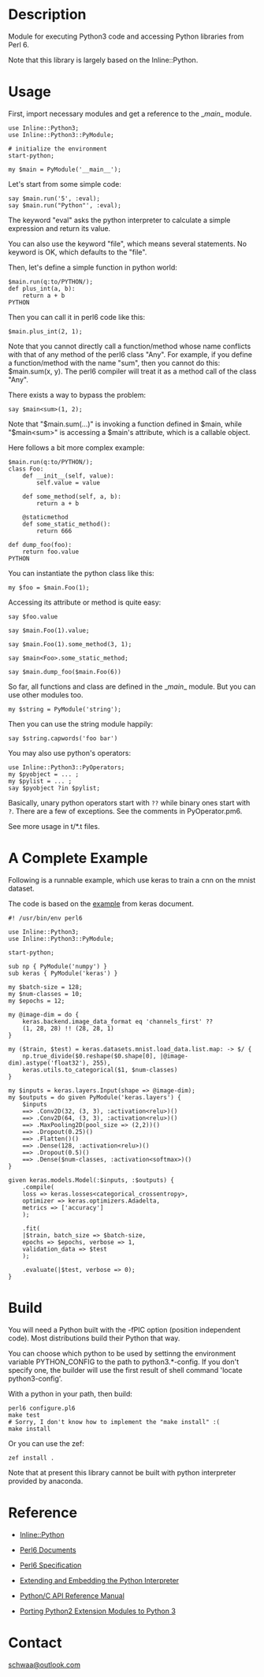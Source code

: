 # Description

Module for executing Python3 code and accessing Python libraries from Perl 6.

Note that this library is largely based on the Inline::Python.

# Usage

First, import necessary modules and get a reference to the \__main__ module.
```
use Inline::Python3;
use Inline::Python3::PyModule;

# initialize the environment
start-python;

my $main = PyModule('__main__');
```
Let's start from some simple code:

```
say $main.run('5', :eval);
say $main.run("Python"', :eval); 
```

The keyword "eval" asks the python interpreter to calculate a simple expression and return its value.

You can also use the keyword "file", which means several statements.  No keyword is OK, which defaults to the "file".

Then, let's define a simple function in python world:

```
$main.run(q:to/PYTHON/);
def plus_int(a, b):
	return a + b
PYTHON
```
Then you can call it in perl6 code like this:
```
$main.plus_int(2, 1);
```

Note that you cannot directly call a function/method whose name conflicts with that of any method of the perl6 class "Any". For example, if you define a function/method with the name "sum", then you cannot do this: $main.sum(x, y). The perl6 compiler will treat it as a method call of the class "Any".

 There exists  a way to bypass the problem:

```
say $main<sum>(1, 2);
```

Note that "$main.sum(...)" is invoking a function defined in $main, while "$main\<sum>" is accessing a $main's attribute, which is a callable object. 

Here follows a bit more complex example:

```
$main.run(q:to/PYTHON/);
class Foo:
    def __init__(self, value):
        self.value = value
  
    def some_method(self, a, b):
        return a + b
        
	@staticmethod
    def some_static_method():
    	return 666
	
def dump_foo(foo):
    return foo.value
PYTHON
```

You can instantiate the python class like this:

```
my $foo = $main.Foo(1);
```

Accessing its attribute or method is quite easy:

```
say $foo.value 

say $main.Foo(1).value;

say $main.Foo(1).some_method(3, 1);

say $main<Foo>.some_static_method;

say $main.dump_foo($main.Foo(6))
```

So far,  all functions and class are defined in the \__main__ module. But you can  use other modules too.

```
my $string = PyModule('string');
```

Then you can use the string module happily:

```
say $string.capwords('foo bar')
```

You may also use python's operators:

```
use Inline::Python3::PyOperators;
my $pyobject = ... ;
my $pylist = ... ;
say $pyobject ?in $pylist;
```

Basically, unary python operators start with `??` while binary ones start with `?`. There are a few of exceptions. See the comments in PyOperator.pm6.

See more usage in t/*.t files.

# A Complete Example

Following is a runnable example, which use keras to train a cnn on the mnist dataset.

The code is based on the [example](https://github.com/keras-team/keras/blob/master/examples/mnist_cnn.py) from keras document.

```
#! /usr/bin/env perl6

use Inline::Python3;
use Inline::Python3::PyModule;

start-python;

sub np { PyModule('numpy') }
sub keras { PyModule('keras') }

my $batch-size = 128;
my $num-classes = 10;
my $epochs = 12;

my @image-dim = do {
    keras.backend.image_data_format eq 'channels_first' ??
    (1, 28, 28) !! (28, 28, 1)
}

my ($train, $test) = keras.datasets.mnist.load_data.list.map: -> $/ {
    np.true_divide($0.reshape($0.shape[0], |@image-dim).astype('float32'), 255),
    keras.utils.to_categorical($1, $num-classes)
}

my $inputs = keras.layers.Input(shape => @image-dim);
my $outputs = do given PyModule('keras.layers') {
    $inputs
    ==> .Conv2D(32, (3, 3), :activation<relu>)()
    ==> .Conv2D(64, (3, 3), :activation<relu>)()
    ==> .MaxPooling2D(pool_size => (2,2))()
    ==> .Dropout(0.25)()
    ==> .Flatten()()
    ==> .Dense(128, :activation<relu>)()
    ==> .Dropout(0.5)()
    ==> .Dense($num-classes, :activation<softmax>)()
}

given keras.models.Model(:$inputs, :$outputs) {
    .compile(
	loss => keras.losses<categorical_crossentropy>,
	optimizer => keras.optimizers.Adadelta,
	metrics => ['accuracy']
    );

    .fit(
	|$train, batch_size => $batch-size,
	epochs => $epochs, verbose => 1,
	validation_data => $test
    );

    .evaluate(|$test, verbose => 0);
}
```

# Build

You will need a Python built with the -fPIC option (position independent code). Most distributions build their Python that way. 

You can choose which python to be used by settinng the environment variable PYTHON_CONFIG to the path to python3.*-config.  If you don't specify one, the builder will use the first result of shell command 'locate python3-config'.


With a python in your path, then build:

```
perl6 configure.pl6
make test
# Sorry, I don't know how to implement the "make install" :(
make install
```

Or you can use the zef:

```
zef install .
```

Note that at present this library cannot be built with python interpreter provided by anaconda.

# Reference

- [Inline::Python](https://github.com/niner/Inline-Python)

- [Perl6 Documents](https://docs.perl6.org)

- [Perl6 Specification](https://design.perl6.org/)

- [Extending and Embedding the Python Interpreter](https://docs.python.org/3/extending/index.html)

- [Python/C API Reference Manual](https://docs.python.org/3/c-api/index.html)

- [Porting Python2 Extension Modules to Python 3](https://docs.python.org/3.6/howto/cporting.html?highlight=pymodinit_func)



# Contact

schwaa@outlook.com
